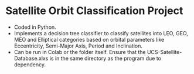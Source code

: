 # Satellite Orbit Classification Project

- Coded in Python.
- Implements a decision tree classifier to classify satellites into LEO, GEO, MEO and Elliptical categories based on orbital parameters like Eccentricity, Semi-Major Axis, Period and Inclination.
- Can be run in Colab or the folder itself. Ensure that the UCS-Satellite-Database.xlxs is in the same directory as the program due to dependency.